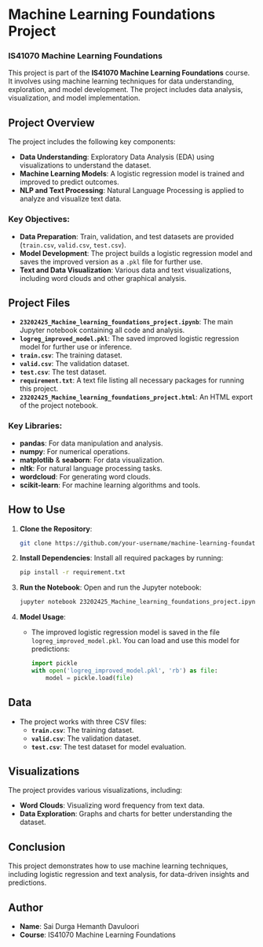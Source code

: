 
# Machine Learning Foundations Project

### IS41070 Machine Learning Foundations

This project is part of the **IS41070 Machine Learning Foundations** course. It involves using machine learning techniques for data understanding, exploration, and model development. The project includes data analysis, visualization, and model implementation.

## Project Overview

The project includes the following key components:
- **Data Understanding**: Exploratory Data Analysis (EDA) using visualizations to understand the dataset.
- **Machine Learning Models**: A logistic regression model is trained and improved to predict outcomes.
- **NLP and Text Processing**: Natural Language Processing is applied to analyze and visualize text data.

### Key Objectives:
- **Data Preparation**: Train, validation, and test datasets are provided (`train.csv`, `valid.csv`, `test.csv`).
- **Model Development**: The project builds a logistic regression model and saves the improved version as a `.pkl` file for further use.
- **Text and Data Visualization**: Various data and text visualizations, including word clouds and other graphical analysis.

## Project Files

- **`23202425_Machine_learning_foundations_project.ipynb`**: The main Jupyter notebook containing all code and analysis.
- **`logreg_improved_model.pkl`**: The saved improved logistic regression model for further use or inference.
- **`train.csv`**: The training dataset.
- **`valid.csv`**: The validation dataset.
- **`test.csv`**: The test dataset.
- **`requirement.txt`**: A text file listing all necessary packages for running this project.
- **`23202425_Machine_learning_foundations_project.html`**: An HTML export of the project notebook.
  


### Key Libraries:
- **pandas**: For data manipulation and analysis.
- **numpy**: For numerical operations.
- **matplotlib** & **seaborn**: For data visualization.
- **nltk**: For natural language processing tasks.
- **wordcloud**: For generating word clouds.
- **scikit-learn**: For machine learning algorithms and tools.

## How to Use

1. **Clone the Repository**:
   ```bash
   git clone https://github.com/your-username/machine-learning-foundations-project.git
   ```
2. **Install Dependencies**:
   Install all required packages by running:
   ```bash
   pip install -r requirement.txt
   ```
3. **Run the Notebook**:
   Open and run the Jupyter notebook:
   ```bash
   jupyter notebook 23202425_Machine_learning_foundations_project.ipynb
   ```

4. **Model Usage**:
   - The improved logistic regression model is saved in the file `logreg_improved_model.pkl`. You can load and use this model for predictions:
     ```python
     import pickle
     with open('logreg_improved_model.pkl', 'rb') as file:
         model = pickle.load(file)
     ```

## Data

- The project works with three CSV files:
  - **`train.csv`**: The training dataset.
  - **`valid.csv`**: The validation dataset.
  - **`test.csv`**: The test dataset for model evaluation.

## Visualizations

The project provides various visualizations, including:
- **Word Clouds**: Visualizing word frequency from text data.
- **Data Exploration**: Graphs and charts for better understanding the dataset.

## Conclusion

This project demonstrates how to use machine learning techniques, including logistic regression and text analysis, for data-driven insights and predictions.

## Author

- **Name**: Sai Durga Hemanth Davuloori
- **Course**: IS41070 Machine Learning Foundations

